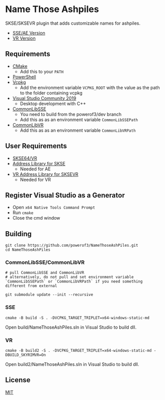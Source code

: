 # Name Those Ashpiles

SKSE/SKSEVR plugin that adds customizable names for ashpiles.

*	[SSE/AE Version](https://www.nexusmods.com/skyrimspecialedition/mods/24701)
*	[VR Version](https://www.nexusmods.com/skyrimspecialedition/mods/59825)

## Requirements
* [CMake](https://cmake.org/)
	* Add this to your `PATH`
* [PowerShell](https://github.com/PowerShell/PowerShell/releases/latest)
* [Vcpkg](https://github.com/microsoft/vcpkg)
	* Add the environment variable `VCPKG_ROOT` with the value as the path to the folder containing vcpkg
* [Visual Studio Community 2019](https://visualstudio.microsoft.com/)
	* Desktop development with C++
* [CommonLibSSE](https://github.com/powerof3/CommonLibSSE/tree/dev)
	* You need to build from the powerof3/dev branch
	* Add this as as an environment variable `CommonLibSSEPath`
* [CommonLibVR](https://github.com/alandtse/CommonLibVR/tree/vr)
	* Add this as as an environment variable `CommonLibVRPath`

## User Requirements
* [SKSE64/VR](https://skse.silverlock.org/)
* [Address Library for SKSE](https://www.nexusmods.com/skyrimspecialedition/mods/32444)
	* Needed for AE
* [VR Address Library for SKSEVR](https://www.nexusmods.com/skyrimspecialedition/mods/58101)
	* Needed for VR

## Register Visual Studio as a Generator
* Open `x64 Native Tools Command Prompt`
* Run `cmake`
* Close the cmd window

## Building

```
git clone https://github.com/powerof3/NameThoseAshPiles.git
cd NameThoseAshPiles
```
### CommonLibSSE/CommonLibVR
```
# pull CommonLibSSE and CommonLibVR
# alternatively, do not pull and set environment variable `CommonLibSSEPath` or `CommonLibVRPath` if you need something different from external

git submodule update --init --recursive

```
### SSE
```
cmake -B build -S . -DVCPKG_TARGET_TRIPLET=x64-windows-static-md
```
Open build/NameThoseAshPiles.sln in Visual Studio to build dll.
### VR
```
cmake -B build2 -S . -DVCPKG_TARGET_TRIPLET=x64-windows-static-md -DBUILD_SKYRIMVR=On
```
Open build2/NameThoseAshPiles.sln in Visual Studio to build dll.

## License
[MIT](LICENSE)
